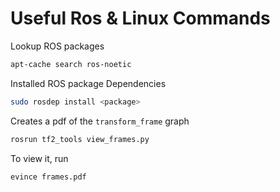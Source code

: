 # Useful Ros & Linux Commands
Lookup ROS packages
```bash
apt-cache search ros-noetic
```
Installed ROS package Dependencies
```bash
sudo rosdep install <package>
```
Creates a pdf of  the `transform_frame` graph 
```bash
rosrun tf2_tools view_frames.py
```
To view it, run
```bash
evince frames.pdf
```